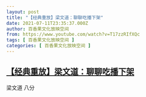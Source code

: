 ```yaml
---
layout: post
title: "【经典重放】梁文道：聊聊吃播下架"
date: 2021-07-11T23:35:37.000Z
author: 百香果文化放映空间
from: https://www.youtube.com/watch?v=T17zzRIfXQc
tags: [ 百香果文化放映空间 ]
categories: [ 百香果文化放映空间 ]
---
```

<!--1626046537000-->
[【经典重放】梁文道：聊聊吃播下架](https://www.youtube.com/watch?v=T17zzRIfXQc)
------

<div>
梁文道 八分
</div>
